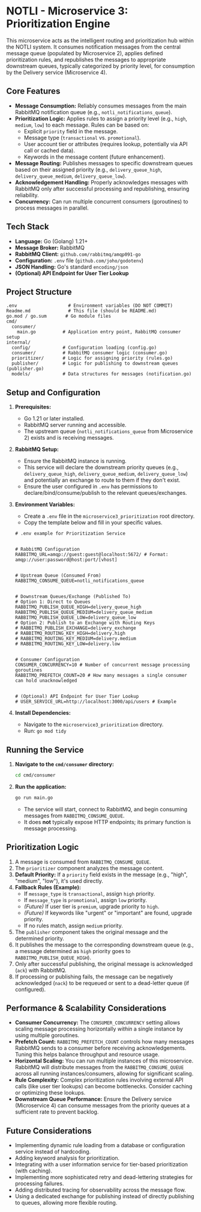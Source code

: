 # NOTLI - Microservice 3: Prioritization Engine


This microservice acts as the intelligent routing and prioritization hub within the NOTLI system. It consumes notification messages from the central message queue (populated by Microservice 2), applies defined prioritization rules, and republishes the messages to appropriate downstream queues, typically categorized by priority level, for consumption by the Delivery service (Microservice 4).


## Core Features


*   **Message Consumption:** Reliably consumes messages from the main RabbitMQ notification queue (e.g., `notli_notifications_queue`).
*   **Prioritization Logic:** Applies rules to assign a priority level (e.g., `high`, `medium`, `low`) to each message. Rules can be based on:
    *   Explicit `priority` field in the message.
    *   Message type (`transactional` vs. `promotional`).
    *   User account tier or attributes (requires lookup, potentially via API call or cached data).
    *   Keywords in the message content (future enhancement).
*   **Message Routing:** Publishes messages to specific downstream queues based on their assigned priority (e.g., `delivery_queue_high`, `delivery_queue_medium`, `delivery_queue_low`).
*   **Acknowledgement Handling:** Properly acknowledges messages with RabbitMQ only after successful processing and republishing, ensuring reliability.
*   **Concurrency:** Can run multiple concurrent consumers (goroutines) to process messages in parallel.


## Tech Stack


*   **Language:** Go (Golang) 1.21+
*   **Message Broker:** RabbitMQ
*   **RabbitMQ Client:** `github.com/rabbitmq/amqp091-go`
*   **Configuration:** `.env` file (`github.com/joho/godotenv`)
*   **JSON Handling:** Go's standard `encoding/json`
*   **(Optional) API Endpoint for User Tier Lookup**


## Project Structure


```
.env                   # Environment variables (DO NOT COMMIT)
Readme.md              # This file (should be README.md)
go.mod / go.sum       # Go module files
cmd/
  consumer/
    main.go          # Application entry point, RabbitMQ consumer setup
internal/
  config/            # Configuration loading (config.go)
  consumer/          # RabbitMQ consumer logic (consumer.go)
  prioritizer/       # Logic for assigning priority (rules.go)
  publisher/         # Logic for publishing to downstream queues (publisher.go)
  models/            # Data structures for messages (notification.go)
```


## Setup and Configuration


1.  **Prerequisites:**
    *   Go 1.21 or later installed.
    *   RabbitMQ server running and accessible.
    *   The upstream queue (`notli_notifications_queue` from Microservice 2) exists and is receiving messages.


2.  **RabbitMQ Setup:**
    *   Ensure the RabbitMQ instance is running.
    *   This service will declare the downstream priority queues (e.g., `delivery_queue_high`, `delivery_queue_medium`, `delivery_queue_low`) and potentially an exchange to route to them if they don't exist.
    *   Ensure the user configured in `.env` has permissions to declare/bind/consume/publish to the relevant queues/exchanges.


3.  **Environment Variables:**
    *   Create a `.env` file in the `microservice3_prioritization` root directory.
    *   Copy the template below and fill in your specific values.


    ```dotenv
    # .env example for Prioritization Service


    # RabbitMQ Configuration
    RABBITMQ_URL=amqp://guest:guest@localhost:5672/ # Format: amqp://user:password@host:port/[vhost]


    # Upstream Queue (Consumed From)
    RABBITMQ_CONSUME_QUEUE=notli_notifications_queue


    # Downstream Queues/Exchange (Published To)
    # Option 1: Direct to Queues
    RABBITMQ_PUBLISH_QUEUE_HIGH=delivery_queue_high
    RABBITMQ_PUBLISH_QUEUE_MEDIUM=delivery_queue_medium
    RABBITMQ_PUBLISH_QUEUE_LOW=delivery_queue_low
    # Option 2: Publish to an Exchange with Routing Keys
    # RABBITMQ_PUBLISH_EXCHANGE=delivery_exchange
    # RABBITMQ_ROUTING_KEY_HIGH=delivery.high
    # RABBITMQ_ROUTING_KEY_MEDIUM=delivery.medium
    # RABBITMQ_ROUTING_KEY_LOW=delivery.low


    # Consumer Configuration
    CONSUMER_CONCURRENCY=10 # Number of concurrent message processing goroutines
    RABBITMQ_PREFETCH_COUNT=20 # How many messages a single consumer can hold unacknowledged


    # (Optional) API Endpoint for User Tier Lookup
    # USER_SERVICE_URL=http://localhost:3000/api/users # Example
    ```


4.  **Install Dependencies:**
    *   Navigate to the `microservice3_prioritization` directory.
    *   Run: `go mod tidy`


## Running the Service


1.  **Navigate to the `cmd/consumer` directory:**
    ```bash
    cd cmd/consumer
    ```
2.  **Run the application:**
    ```bash
    go run main.go
    ```
    *   The service will start, connect to RabbitMQ, and begin consuming messages from `RABBITMQ_CONSUME_QUEUE`.
    *   It does **not** typically expose HTTP endpoints; its primary function is message processing.


## Prioritization Logic


1.  A message is consumed from `RABBITMQ_CONSUME_QUEUE`.
2.  The `prioritizer` component analyzes the message content.
3.  **Default Priority:** If a `priority` field exists in the message (e.g., "high", "medium", "low"), it's used directly.
4.  **Fallback Rules (Example):**
    *   If `message_type` is `transactional`, assign `high` priority.
    *   If `message_type` is `promotional`, assign `low` priority.
    *   *(Future)* If user tier is `premium`, upgrade priority to `high`.
    *   *(Future)* If keywords like "urgent" or "important" are found, upgrade priority.
    *   If no rules match, assign `medium` priority.
5.  The `publisher` component takes the original message and the determined priority.
6.  It publishes the message to the corresponding downstream queue (e.g., a message determined as `high` priority goes to `RABBITMQ_PUBLISH_QUEUE_HIGH`).
7.  Only after successful publishing, the original message is acknowledged (`ack`) with RabbitMQ.
8.  If processing or publishing fails, the message can be negatively acknowledged (`nack`) to be requeued or sent to a dead-letter queue (if configured).


## Performance & Scalability Considerations


*   **Consumer Concurrency:** The `CONSUMER_CONCURRENCY` setting allows scaling message processing horizontally *within* a single instance by using multiple goroutines.
*   **Prefetch Count:** `RABBITMQ_PREFETCH_COUNT` controls how many messages RabbitMQ sends to a consumer before receiving acknowledgements. Tuning this helps balance throughput and resource usage.
*   **Horizontal Scaling:** You can run multiple instances of this microservice. RabbitMQ will distribute messages from the `RABBITMQ_CONSUME_QUEUE` across all running instances/consumers, allowing for significant scaling.
*   **Rule Complexity:** Complex prioritization rules involving external API calls (like user tier lookups) can become bottlenecks. Consider caching or optimizing these lookups.
*   **Downstream Queue Performance:** Ensure the Delivery service (Microservice 4) can consume messages from the priority queues at a sufficient rate to prevent backlog.


## Future Considerations


*   Implementing dynamic rule loading from a database or configuration service instead of hardcoding.
*   Adding keyword analysis for prioritization.
*   Integrating with a user information service for tier-based prioritization (with caching).
*   Implementing more sophisticated retry and dead-lettering strategies for processing failures.
*   Adding distributed tracing for observability across the message flow.
*   Using a dedicated exchange for publishing instead of directly publishing to queues, allowing more flexible routing.

